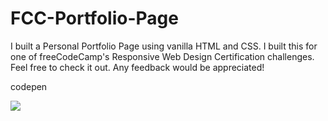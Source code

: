 # FCC-Portfolio-Page

I built a Personal Portfolio Page using vanilla HTML and CSS. I built this for one of freeCodeCamp's Responsive Web Design Certification challenges. Feel free to check it out. Any feedback would be appreciated!

codepen

![](https://github.com/brandonnmelchor/FCC-Portfolio-Page/blob/main/screenshot/page.png?raw=true)
